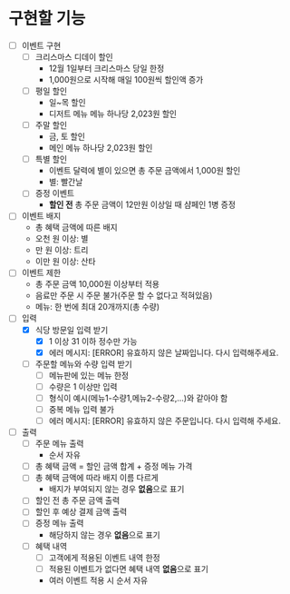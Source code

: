# 구현할 기능
- [ ] 이벤트 구현
    - [ ] 크리스마스 디데이 할인
        - 12월 1일부터 크리스마스 당일 한정
        - 1,000원으로 시작해 매일 100원씩 할인액 증가
    - [ ] 평일 할인
        - 일~목 할인
        - 디저트 메뉴 메뉴 하나당 2,023원 할인
    - [ ] 주말 할인
        - 금, 토 할인
        - 메인 메뉴 하나당 2,023원 할인
    - [ ] 특별 할인
        - 이벤트 달력에 별이 있으면 총 주문 금액에서 1,000원 할인
        - 별: 빨간날
    - [ ] 증정 이벤트
        - **할인 전** 총 주문 금액이 12만원 이상일 때 샴페인 1병 증정
- [ ] 이벤트 배지
    - 총 혜택 금액에 따른 배지
    - 오천 원 이상: 별
    - 만 원 이상: 트리
    - 이만 원 이상: 산타
- [ ] 이벤트 제한
    - 총 주문 금액 10,000원 이상부터 적용
    - 음료만 주문 시 주문 불가(주문 할 수 없다고 적혀있음)
    - 메뉴: 한 번에 최대 20개까지(총 수량)
- [ ] 입력
    - [X] 식당 방문일 입력 받기
        - [X] 1 이상 31 이하 정수만 가능
        - [X] 에러 메시지: [ERROR] 유효하지 않은 날짜입니다. 다시 입력해주세요.
    - [ ] 주문할 메뉴와 수량 입력 받기
        - [ ] 메뉴판에 있는 메뉴 한정
        - [ ] 수량은 1 이상만 입력
        - [ ] 형식이 예시(메뉴1-수량1,메뉴2-수량2,...)와 같아야 함
        - [ ] 중복 메뉴 입력 불가
        - [ ] 에러 메시지: [ERROR] 유효하지 않은 주문입니다. 다시 입력해 주세요.
- [ ] 출력
    - [ ] 주문 메뉴 출력
        - 순서 자유
    - [ ] 총 혜택 금액 = 할인 금액 합계 + 증정 메뉴 가격
    - [ ] 총 혜택 금액에 따라 배지 이름 다르게
        - 배지가 부여되지 않는 경우 **없음**으로 표기
    - [ ] 할인 전 총 주문 금액 출력
    - [ ] 할인 후 예상 결제 금액 출력
    - [ ] 증정 메뉴 출력
        - 해당하지 않는 경우 **없음**으로 표기
    - [ ] 혜택 내역
        - [ ] 고객에게 적용된 이벤트 내역 한정
        - [ ] 적용된 이벤트가 없다면 혜택 내역 **없음**으로 표기
        - 여러 이벤트 적용 시 순서 자유